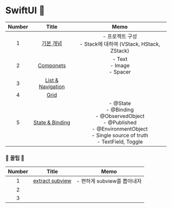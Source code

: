 # SwiftUI 🎁

| Number |                            Title                             |                             Memo                             |
| :----: | :----------------------------------------------------------: | :----------------------------------------------------------: |
|   1    | [기본 개념](https://github.com/eunjin3786/SwiftUIPractice/blob/master/MD/1.%20기본개념.md) | - 프로젝트 구성<br />- Stack에 대하여 (VStack, HStack, ZStack) |
|   2    | [Componets](https://github.com/eunjin3786/SwiftUIPractice/blob/master/MD/2.%20Components.md) |             - Text<br /> - Image<br /> - Spacer              |
|   3    | [List & Navigation](https://github.com/eunjin3786/SwiftUIPractice/blob/master/MD/3.%20List%20%26%20Navigation.md) |                                                              |
|   4    | [Grid](https://github.com/eunjin3786/SwiftUIPractice/blob/master/MD/4.%20Grid.md) |                                                              |
|   5    | [State & Binding](https://github.com/eunjin3786/SwiftUIPractice/blob/master/MD/5.%20State%20&%20Binding.md) | - @State<br />- @Binding <br/>- @ObservedObject <br />- @Published<br />- @EnvironmentObject<br />- Single source of truth<br />- TextField, Toggle |




### 🍯 꿀팁 🍯
| Number |                            Title                             |            Memo             |
| :----: | :----------------------------------------------------------: | :-------------------------: |
|   1    | [extract subview](https://github.com/eunjin3786/SwiftUIPractice/blob/master/MD/Extract%20subview.md) | - 편하게 subview를 뽑아내자 |
|   2    |                                                              |                             |
|   3    |                                                              |                             |

